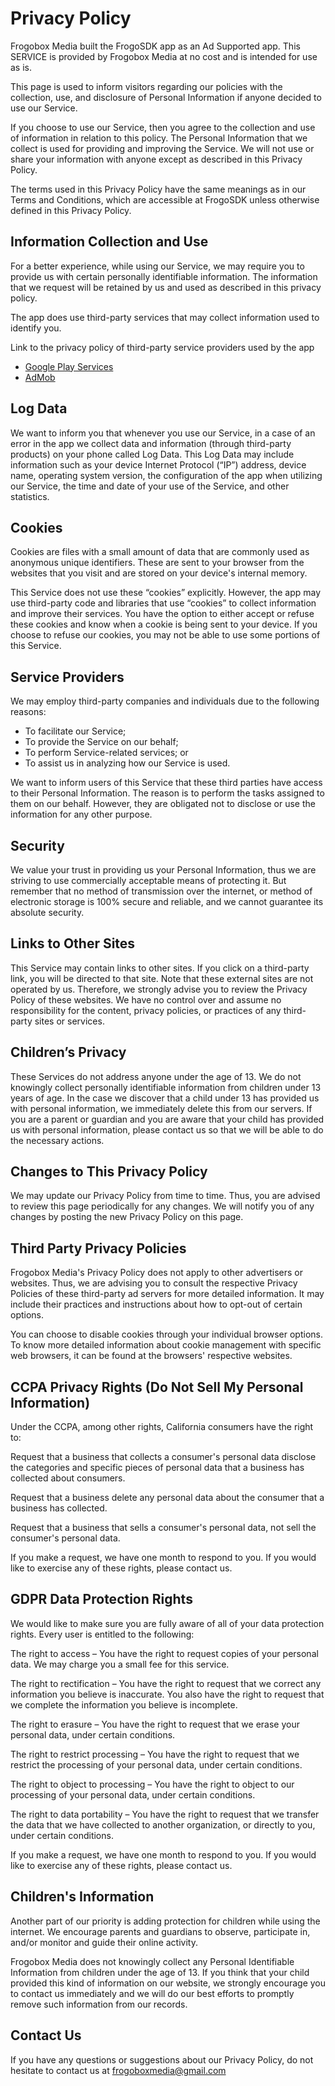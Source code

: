 # Privacy Policy

Frogobox Media built the FrogoSDK app as an Ad Supported app. This SERVICE is provided by Frogobox
Media at no cost and is intended for use as is.

This page is used to inform visitors regarding our policies with the collection, use, and disclosure
of Personal Information if anyone decided to use our Service.

If you choose to use our Service, then you agree to the collection and use of information in
relation to this policy. The Personal Information that we collect is used for providing and
improving the Service. We will not use or share your information with anyone except as described in
this Privacy Policy.

The terms used in this Privacy Policy have the same meanings as in our Terms and Conditions, which
are accessible at FrogoSDK unless otherwise defined in this Privacy Policy.

## Information Collection and Use

For a better experience, while using our Service, we may require you to provide us with certain
personally identifiable information. The information that we request will be retained by us and used
as described in this privacy policy.

The app does use third-party services that may collect information used to identify you.

Link to the privacy policy of third-party service providers used by the app

* [Google Play Services](https://www.google.com/policies/privacy/)
* [AdMob](https://support.google.com/admob/answer/6128543?hl=en)

## Log Data

We want to inform you that whenever you use our Service, in a case of an error in the app we collect
data and information (through third-party products) on your phone called Log Data. This Log Data may
include information such as your device Internet Protocol (“IP”) address, device name, operating
system version, the configuration of the app when utilizing our Service, the time and date of your
use of the Service, and other statistics.

## Cookies

Cookies are files with a small amount of data that are commonly used as anonymous unique
identifiers. These are sent to your browser from the websites that you visit and are stored on your
device's internal memory.

This Service does not use these “cookies” explicitly. However, the app may use third-party code and
libraries that use “cookies” to collect information and improve their services. You have the option
to either accept or refuse these cookies and know when a cookie is being sent to your device. If you
choose to refuse our cookies, you may not be able to use some portions of this Service.

## Service Providers

We may employ third-party companies and individuals due to the following reasons:

* To facilitate our Service;
* To provide the Service on our behalf;
* To perform Service-related services; or
* To assist us in analyzing how our Service is used.

We want to inform users of this Service that these third parties have access to their Personal
Information. The reason is to perform the tasks assigned to them on our behalf. However, they are
obligated not to disclose or use the information for any other purpose.

## Security

We value your trust in providing us your Personal Information, thus we are striving to use
commercially acceptable means of protecting it. But remember that no method of transmission over the
internet, or method of electronic storage is 100% secure and reliable, and we cannot guarantee its
absolute security.

## Links to Other Sites

This Service may contain links to other sites. If you click on a third-party link, you will be
directed to that site. Note that these external sites are not operated by us. Therefore, we strongly
advise you to review the Privacy Policy of these websites. We have no control over and assume no
responsibility for the content, privacy policies, or practices of any third-party sites or services.

## Children’s Privacy

These Services do not address anyone under the age of 13. We do not knowingly collect personally
identifiable information from children under 13 years of age. In the case we discover that a child
under 13 has provided us with personal information, we immediately delete this from our servers. If
you are a parent or guardian and you are aware that your child has provided us with personal
information, please contact us so that we will be able to do the necessary actions.

## Changes to This Privacy Policy

We may update our Privacy Policy from time to time. Thus, you are advised to review this page
periodically for any changes. We will notify you of any changes by posting the new Privacy Policy on
this page.

## Third Party Privacy Policies

Frogobox Media's Privacy Policy does not apply to other advertisers or websites. Thus, we are
advising you to consult the respective Privacy Policies of these third-party ad servers for more
detailed information. It may include their practices and instructions about how to opt-out of
certain options.

You can choose to disable cookies through your individual browser options. To know more detailed
information about cookie management with specific web browsers, it can be found at the browsers'
respective websites.

## CCPA Privacy Rights (Do Not Sell My Personal Information)

Under the CCPA, among other rights, California consumers have the right to:

Request that a business that collects a consumer's personal data disclose the categories and
specific pieces of personal data that a business has collected about consumers.

Request that a business delete any personal data about the consumer that a business has collected.

Request that a business that sells a consumer's personal data, not sell the consumer's personal
data.

If you make a request, we have one month to respond to you. If you would like to exercise any of
these rights, please contact us.

## GDPR Data Protection Rights

We would like to make sure you are fully aware of all of your data protection rights. Every user is
entitled to the following:

The right to access – You have the right to request copies of your personal data. We may charge you
a small fee for this service.

The right to rectification – You have the right to request that we correct any information you
believe is inaccurate. You also have the right to request that we complete the information you
believe is incomplete.

The right to erasure – You have the right to request that we erase your personal data, under certain
conditions.

The right to restrict processing – You have the right to request that we restrict the processing of
your personal data, under certain conditions.

The right to object to processing – You have the right to object to our processing of your personal
data, under certain conditions.

The right to data portability – You have the right to request that we transfer the data that we have
collected to another organization, or directly to you, under certain conditions.

If you make a request, we have one month to respond to you. If you would like to exercise any of
these rights, please contact us.

## Children's Information

Another part of our priority is adding protection for children while using the internet. We
encourage parents and guardians to observe, participate in, and/or monitor and guide their online
activity.

Frogobox Media does not knowingly collect any Personal Identifiable Information from children under
the age of 13. If you think that your child provided this kind of information on our website, we
strongly encourage you to contact us immediately and we will do our best efforts to promptly remove
such information from our records.

## Contact Us

If you have any questions or suggestions about our Privacy Policy, do not hesitate to contact us at
frogoboxmedia@gmail.com